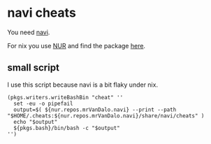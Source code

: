 # navi cheats

You need [navi](https://github.com/denisidoro/navi).

For nix you use [NUR](https://github.com/nix-community/nur)
and find the package [here](https://nix-community.github.io/nur-search/repos/mrvandalo/).

## small script

I use this script because navi is a bit flaky under nix.

```
(pkgs.writers.writeBashBin "cheat" ''
  set -eu -o pipefail
  output=$( ${nur.repos.mrVanDalo.navi} --print --path "$HOME/.cheats:${nur.repos.mrVanDalo.navi}/share/navi/cheats" )
  echo "$output"
  ${pkgs.bash}/bin/bash -c "$output"
'')
```

